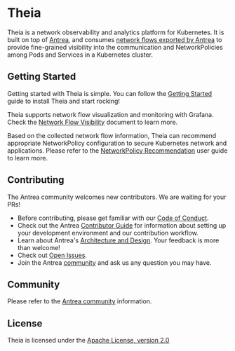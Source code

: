 # Theia

Theia is a network observability and analytics platform for Kubernetes. It is
built on top of [Antrea](https://github.com/antrea-io/antrea), and consumes
[network flows exported by Antrea](https://github.com/antrea-io/antrea/blob/main/docs/network-flow-visibility.md)
to provide fine-grained visibility into the communication and NetworkPolicies
among Pods and Services in a Kubernetes cluster.

## Getting Started

Getting started with Theia is simple. You can follow the [Getting Started](docs/getting-started.md)
guide to install Theia and start rocking!

Theia supports network flow visualization and monitoring with Grafana. Check the
[Network Flow Visibility](docs/network-flow-visibility.md) document to learn
more.

Based on the collected network flow information, Theia can recommend appropriate
NetworkPolicy configuration to secure Kubernetes network and applications.
Please refer to the [NetworkPolicy Recommendation](docs/networkpolicy-recommendation.md)
user guide to learn more.

## Contributing

The Antrea community welcomes new contributors. We are waiting for your PRs!

* Before contributing, please get familiar with our
[Code of Conduct](CODE_OF_CONDUCT.md).
* Check out the Antrea [Contributor Guide](CONTRIBUTING.md) for information
about setting up your development environment and our contribution workflow.
* Learn about Antrea's [Architecture and Design](https://github.com/antrea-io/antrea/blob/main/docs/design/architecture.md).
Your feedback is more than welcome!
* Check out [Open Issues](https://github.com/antrea-io/theia/issues).
* Join the Antrea [community](#community) and ask us any question you may have.

## Community

Please refer to the [Antrea community](https://github.com/antrea-io/antrea/blob/main/README.md#community)
information.

## License

Theia is licensed under the [Apache License, version 2.0](LICENSE)
